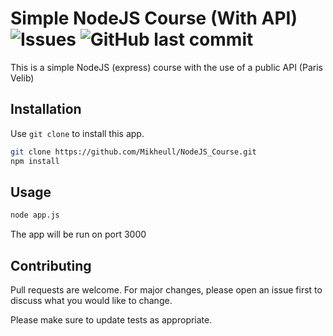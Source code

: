 # Simple NodeJS Course (With API) ![Issues](https://img.shields.io/github/issues/Mikheull/NodeJS_Course) ![GitHub last commit](https://img.shields.io/github/last-commit/Mikheull/NodeJS_Course)

This is a simple NodeJS (express) course with the use of a public API (Paris Velib)

## Installation

Use `git clone` to install this app.

```bash
git clone https://github.com/Mikheull/NodeJS_Course.git
npm install
```

## Usage

```bash
node app.js
```
The app will be run on port 3000

## Contributing
Pull requests are welcome. For major changes, please open an issue first to discuss what you would like to change.

Please make sure to update tests as appropriate.
